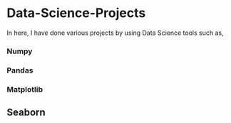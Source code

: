 # Data-Science-Projects
  In here, I have done various projects by using Data Science tools such as,
  ### Numpy
  ### Pandas
  ### Matplotlib
  ## Seaborn
